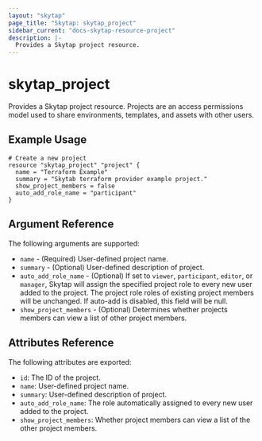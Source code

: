 ```yaml
---
layout: "skytap"
page_title: "Skytap: skytap_project"
sidebar_current: "docs-skytap-resource-project"
description: |-
  Provides a Skytap project resource.
---
```


# skytap\_project

Provides a Skytap project resource. Projects are an access permissions model used to share environments, 
templates, and assets with other users.

## Example Usage


```hcl
# Create a new project
resource "skytap_project" "project" {
  name = "Terraform Example"
  summary = "Skytab terraform provider example project."
  show_project_members = false
  auto_add_role_name = "participant"
}
```

## Argument Reference

The following arguments are supported:

* `name` - (Required) User-defined project name.
* `summary` - (Optional) User-defined description of project.
* `auto_add_role_name` - (Optional) If set to `viewer`, `participant`, `editor`, or `manager`, 
Skytap will assign the specified project role to every new user added to the project. 
The project role roles of existing project members will be unchanged. If auto-add is disabled, this field will be null.
* `show_project_members` - (Optional) Determines whether projects members can view a list of other project members.

## Attributes Reference

The following attributes are exported:

* `id`: The ID of the project.
* `name`: User-defined project name.
* `summary`: User-defined description of project.
* `auto_add_role_name`: The role automatically assigned to every new user added to the project.
* `show_project_members`: Whether project members can view a list of the other project members.
